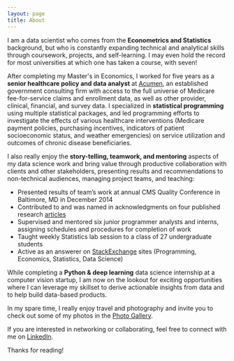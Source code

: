 ```yaml
---
layout: page
title: About
---
```


I am a data scientist who comes from the **Econometrics and Statistics** background, but who is constantly expanding technical and analytical skills through coursework, projects, and self-learning.  I may even hold the record for most universities at which one has taken a course, with seven!

After completing my Master's in Economics, I worked for five years as a **senior healthcare policy and data analyst** at [Acumen](https://www.acumenllc.com), an established government consulting firm with access to the full universe of Medicare fee-for-service claims and enrollment data, as well as other provider, clinical, financial, and survey data.  I specialized in **statistical programming** using multiple statistical packages, and led programming efforts to investigate the effects of various healthcare interventions (Medicare payment policies, purchasing incentives, indicators of patient socioeconomic status, and weather emergencies) on service utilization and outcomes of chronic disease beneficiaries.

I also really enjoy the **story-telling, teamwork, and mentoring** aspects of my data science work and bring value through productive collaboration with clients and other stakeholders, presenting
results and recommendations to non-technical audiences, managing project teams, and teaching:

* Presented results of team’s work at annual CMS Quality Conference in Baltimore, MD in December 2014
* Contributed to and was named in acknowledgments on four published research [articles](https://scholar.google.com/citations?user=B8IBA9gAAAAJ&hl=en)
* Supervised and mentored six junior programmer analysts and interns, assigning schedules and procedures for completion of work
* Taught weekly Statistics lab session to a class of 27 undergraduate students
* Active as an answerer on [StackExchange](https://stackexchange.com/users/13836144) sites (Programming, Economics, Statistics, Data Science)

While completing a **Python & deep learning** data science internship at a computer vision startup, I am now on the lookout for exciting opportunities where I can leverage my skillset to derive actionable insights from data and to help build data-based products.

In my spare time, I really enjoy travel and photography and invite you to check out some of my photos in the [Photo Gallery](https://sasha-kap.github.io/gallery).

If you are interested in networking or collaborating, feel free to connect with me on [LinkedIn](https://www.linkedin.com/in/sasha-kapralov).

Thanks for reading!

